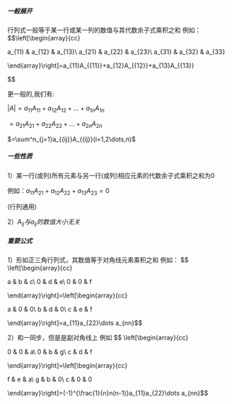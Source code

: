 ##### 一般展开
行列式一般等于某一行或某一列的数值与其代数余子式乘积之和
例如：
$$\left[\begin{array}{cc}

a_{11} & a_{12} & a_{13}\\
a_{21} & a_{22} & a_{23}\\
a_{31} & a_{32} & a_{33}

\end{array}\right]=a_{11}A_{{11}}+a_{12}A_{{12}}+a_{13}A_{{13}}

$$


更一般的,我们有:

$|A|=a_{{11}}A_{{11}}+a_{{12}}A_{{12}}+\dots+a_{{1n}}A_{{1n}}$

$=a_{{21}}A_{{21}}+a_{{22}}A_{{22}}+\dots+a_{{2n}}A_{{2n}}$

$=\sum^n_{j=1}a_{{ij}}A_{{ij}}(i=1,2\dots,n)$

##### 一些性质

1）某一行(或列)所有元素与另一行(或列)相应元素的代数余子式乘积之和为0

例如：$a_{11}A_{21}+a_{12}A_{22}+a_{13}A_{23}=0$

(行列通用)

2）$A_{{ij}}与a_{{ij}}的数值大小无关$



##### 重要公式

1）形如正三角行列式，其数值等于对角线元素乘积之和
例如：
$$
\left[\begin{array}{cc}

a & b & c\\
0 & d & e\\
0 & 0 & f

\end{array}\right]=\left[\begin{array}{cc}

a & 0 & 0\\
b & d & 0\\
c & e & f

\end{array}\right]=a_{11}a_{22}\dots a_{nn}$$

2）和一同步，但是是副对角线上
例如
$$
\left[\begin{array}{cc}

0 & 0 & a\\
0 & b & g\\
c & d & f

\end{array}\right]=\left[\begin{array}{cc}

f & e & a\\
g & b & 0\\
c & 0 & 0

\end{array}\right]=(-1)^{\frac{1}{n}n(n-1)}a_{11}a_{22}\dots a_{nn}$$